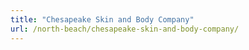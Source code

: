 ```yaml
---
title: "Chesapeake Skin and Body Company"
url: /north-beach/chesapeake-skin-and-body-company/
---
```

